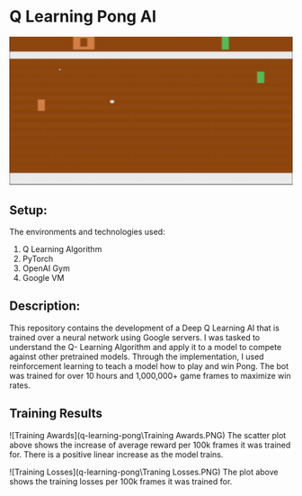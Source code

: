 # Q Learning Pong AI

![Pong AI Gif](final_model.gif)

## Setup: 
The environments and technologies used: 
1. Q Learning Algorithm
2. PyTorch 
3. OpenAI Gym
4. Google VM

## Description: 
This repository contains the development of a Deep Q Learning AI that is trained
over a neural network using Google servers. I was tasked to understand the Q-
Learning Algorithm and apply it to a model to compete against other pretrained
models. Through the implementation, I used reinforcement learning to teach a
model how to play and win Pong. The bot was trained for over 10 hours and
1,000,000+ game frames to maximize win rates. 

## Training Results 

![Training Awards](q-learning-pong\Training Awards.PNG)
The scatter plot above shows the increase of average reward per 100k frames it was trained for. There is a positive linear increase as the model trains. 

![Training Losses](q-learning-pong\Traning Losses.PNG)
The plot above shows the training losses per 100k frames it was trained for. 



